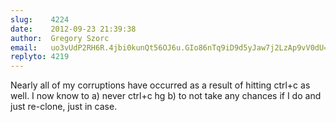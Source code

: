 ```yaml
---
slug:    4224
date:    2012-09-23 21:39:38
author:  Gregory Szorc
email:   uo3vUdP2RH6R.4jbi0kunQt56OJ6u.GIo86nTq9iD9d5yJaw7j2LzAp9vV0dU=
replyto: 4219
---
```


Nearly all of my corruptions have occurred as a result of hitting
ctrl+c as well. I now know to a) never ctrl+c hg b) to not take any
chances if I do and just re-clone, just in case.

